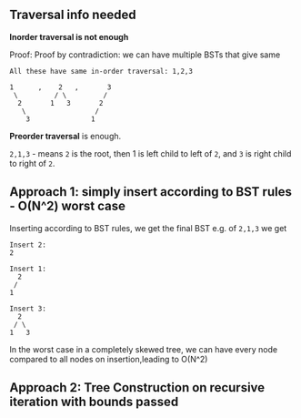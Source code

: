 
## Traversal info needed

**Inorder traversal is not enough**

Proof: Proof by contradiction: we can have multiple BSTs that give same 

```
All these have same in-order traversal: 1,2,3

1      ,    2   ,       3
 \         / \         /
  2       1   3       2
   \                 /
    3               1
```
**Preorder traversal** is enough.

`2,1,3` - means `2` is the root, then 1 is left child to left of `2`, and `3` is right child to right of `2`. 

## Approach 1: simply insert according to BST rules - O(N^2) worst case

Inserting according to BST rules,
we get the final BST
e.g. of `2,1,3`
we get

```
Insert 2:
2

Insert 1:
  2
 /
1

Insert 3:
  2
 / \
1   3
```

In the worst case in a completely skewed tree, we can have every node compared to all nodes on insertion,leading to O(N^2)

## Approach 2: Tree Construction on recursive iteration with bounds passed

